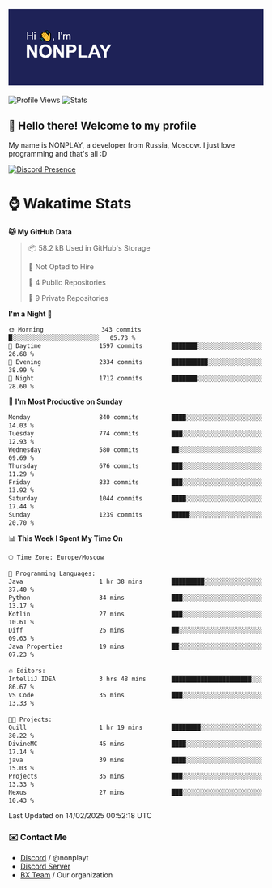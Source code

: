 ![Discord Presence](./header.png)
<br></br>
![Profile Views](https://komarev.com/ghpvc/?username=NONPLAYT&color=blue&style=for-the-badge)
![Stats](https://img.shields.io/badge/0%25-OPTIMIZED-orange?style=for-the-badge)


## :wave: Hello there! Welcome to my profile

My name is NONPLAY, a developer from Russia, Moscow. I just love programming and that's all :D

[![Discord Presence](https://lanyard.cnrad.dev/api/597087584090587177?showDisplayName=true)](https://discord.com/users/597087584090587177) 

# ⌚ Wakatime Stats

<!--START_SECTION:waka-->
**🐱 My GitHub Data** 

> 📦 58.2 kB Used in GitHub's Storage 
 > 
> 🚫 Not Opted to Hire
 > 
> 📜 4 Public Repositories 
 > 
> 🔑 9 Private Repositories 
 > 
**I'm a Night 🦉** 

```text
🌞 Morning                343 commits         █░░░░░░░░░░░░░░░░░░░░░░░░   05.73 % 
🌆 Daytime                1597 commits        ███████░░░░░░░░░░░░░░░░░░   26.68 % 
🌃 Evening                2334 commits        ██████████░░░░░░░░░░░░░░░   38.99 % 
🌙 Night                  1712 commits        ███████░░░░░░░░░░░░░░░░░░   28.60 % 
```
📅 **I'm Most Productive on Sunday** 

```text
Monday                   840 commits         ████░░░░░░░░░░░░░░░░░░░░░   14.03 % 
Tuesday                  774 commits         ███░░░░░░░░░░░░░░░░░░░░░░   12.93 % 
Wednesday                580 commits         ██░░░░░░░░░░░░░░░░░░░░░░░   09.69 % 
Thursday                 676 commits         ███░░░░░░░░░░░░░░░░░░░░░░   11.29 % 
Friday                   833 commits         ███░░░░░░░░░░░░░░░░░░░░░░   13.92 % 
Saturday                 1044 commits        ████░░░░░░░░░░░░░░░░░░░░░   17.44 % 
Sunday                   1239 commits        █████░░░░░░░░░░░░░░░░░░░░   20.70 % 
```


📊 **This Week I Spent My Time On** 

```text
🕑︎ Time Zone: Europe/Moscow

💬 Programming Languages: 
Java                     1 hr 38 mins        █████████░░░░░░░░░░░░░░░░   37.40 % 
Python                   34 mins             ███░░░░░░░░░░░░░░░░░░░░░░   13.17 % 
Kotlin                   27 mins             ███░░░░░░░░░░░░░░░░░░░░░░   10.61 % 
Diff                     25 mins             ██░░░░░░░░░░░░░░░░░░░░░░░   09.63 % 
Java Properties          19 mins             ██░░░░░░░░░░░░░░░░░░░░░░░   07.23 % 

🔥 Editors: 
IntelliJ IDEA            3 hrs 48 mins       ██████████████████████░░░   86.67 % 
VS Code                  35 mins             ███░░░░░░░░░░░░░░░░░░░░░░   13.33 % 

🐱‍💻 Projects: 
Quill                    1 hr 19 mins        ████████░░░░░░░░░░░░░░░░░   30.22 % 
DivineMC                 45 mins             ████░░░░░░░░░░░░░░░░░░░░░   17.14 % 
java                     39 mins             ████░░░░░░░░░░░░░░░░░░░░░   15.03 % 
Projects                 35 mins             ███░░░░░░░░░░░░░░░░░░░░░░   13.33 % 
Nexus                    27 mins             ███░░░░░░░░░░░░░░░░░░░░░░   10.43 % 
```


 Last Updated on 14/02/2025 00:52:18 UTC
<!--END_SECTION:waka-->

### ✉️ Contact Me

- [Discord](https://discord.com/users/597087584090587177) / @nonplayt
- [Discord Server](https://discord.gg/p7cxhw7E2M)
- [BX Team](https://github.com/BX-Team) / Our organization
